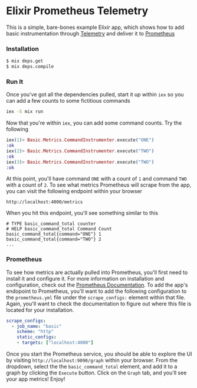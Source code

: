 # Elixir Prometheus Telemetry

  This is a simple, bare-bones example Elixir app, which shows how to add basic instrumentation through [Telemetry](https://github.com/beam-telemetry/telemetry) and deliver it to [Prometheus](https://prometheus.io/)

### Installation
```sh
$ mix deps.get
$ mix deps.compile
```

### Run It
Once you've got all the dependencies pulled, start it up within `iex` so you can add a few counts to some fictitious commands
```sh
iex -S mix run
```
Now that you're within `iex`, you can add some command counts. Try the following
```elixir
iex(1)> Basic.Metrics.CommandInstrumenter.execute("ONE")
:ok
iex(2)> Basic.Metrics.CommandInstrumenter.execute("TWO")
:ok
iex(3)> Basic.Metrics.CommandInstrumenter.execute("TWO")
:ok
```
At this point, you'll have command `ONE` with a count of `1` and command `TWO` with a count of `2`. To see what metrics Prometheus will scrape from the app, you can visit the following endpoint within your browser
```
http://localhost:4000/metrics
```
When you hit this endpoint, you'll see something similar to this
```
# TYPE basic_command_total counter
# HELP basic_command_total Command Count
basic_command_total{command="ONE"} 1
basic_command_total{command="TWO"} 2
...
```

### Prometheus
To see how metrics are actually pulled into Prometheus, you'll first need to install it and configure it. For more information on installation and configuration, check out the [Prometheus Documentation](https://prometheus.io/docs/introduction/first_steps/). To add the app's endopoint to Prometheus, you'll want to add the following configuration to the `prometheus.yml` file under the `scrape_configs:` element within that file. Again, you'll want to check the documentation to figure out where this file is located for your installation.
```yml
scrape_configs:
  - job_name: "basic"
    scheme: "http"
    static_configs:
    - targets: ["localhost:4000"]
```
Once you start the Prometheus service, you should be able to explore the UI by visiting `http://localhost:9090/graph` within your browser. From the dropdown, select the the `basic_command_total` element, and add it to a graph by clicking the `Execute` button. Click on the `Graph` tab, and you'll see your app metrics! Enjoy!

